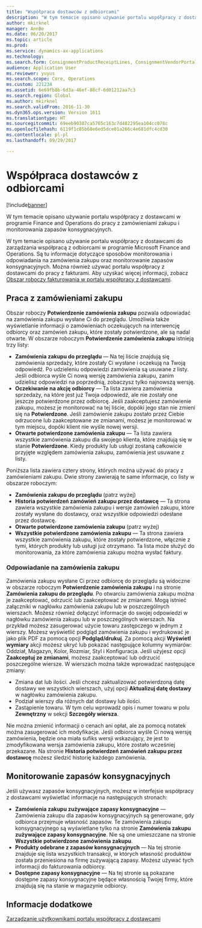 ```yaml
---
title: "Współpraca dostawców z odbiorcami"
description: "W tym temacie opisano używanie portalu współpracy z dostawcami w programie Finance and Operations do pracy z zamówieniami zakupu i monitorowania zapasów konsygnacyjnych."
author: mkirknel
manager: AnnBe
ms.date: 06/20/2017
ms.topic: article
ms.prod: 
ms.service: dynamics-ax-applications
ms.technology: 
ms.search.form: ConsignmentProductReceiptLines, ConsignmentVendorPortalOnHand, PurchVendorPortalConfirmedOrders, PurchVendorPortalOriginalOrder, PurchVendorPortalResponsesHistoryList, PurchVendorPortalResponsesPart
audience: Application User
ms.reviewer: yuyus
ms.search.scope: Core, Operations
ms.custom: 221234
ms.assetid: 6e69fb8b-6d3a-46ef-88cf-6d01212aa7c3
ms.search.region: Global
ms.author: mkirknel
ms.search.validFrom: 2016-11-30
ms.dyn365.ops.version: Version 1611
ms.translationtype: HT
ms.sourcegitcommit: 69eeb90387ca5765c163c7d482295ea104cc078c
ms.openlocfilehash: 6119f1c85b68e6ed5dce01a266c4e681dfc4cd30
ms.contentlocale: pl-pl
ms.lasthandoff: 09/29/2017

---
```


# <a name="vendor-collaboration-with-customers"></a>Współpraca dostawców z odbiorcami

[!include[banner](../includes/banner.md)]


W tym temacie opisano używanie portalu współpracy z dostawcami w programie Finance and Operations do pracy z zamówieniami zakupu i monitorowania zapasów konsygnacyjnych.

W tym temacie opisano używanie portalu współpracy z dostawcami do zarządzania współpracą z odbiorcami w programie Microsoft Finance and Operations. Są tu informacje dotyczące sposobów monitorowania i odpowiadania na zamówienia zakupu oraz monitorowanie zapasów konsygnacyjnych. Można również używać portalu współpracy z dostawcami do pracy z fakturami. Aby uzyskać więcej informacji, zobacz [Obszar roboczy fakturowania w portalu współpracy z dostawcami](../../financials/accounts-payable/vendor-portal-invoicing-workspace.md).

## <a name="working-with-purchase-orders"></a>Praca z zamówieniami zakupu
Obszar roboczy **Potwierdzenie zamówienia zakupu** pozwala odpowiadać na zamówienia zakupu wysłane Ci do przeglądu. Umożliwia także wyświetlanie informacji o zamówieniach oczekujących na interwencję odbiorcy oraz zamówień zakupu, które zostały potwierdzone, ale są nadal otwarte. W obszarze roboczym **Potwierdzenie zamówienia zakupu** istnieją trzy listy:

-   **Zamówienia zakupu do przeglądu** — Na tej liście znajdują się zamówienia sprzedaży, które zostały Ci wysłane i oczekują na Twoją odpowiedź. Po udzieleniu odpowiedzi zamówienia są usuwane z listy. Jeśli odbiorca wyśle Ci nową wersję zamówienia zakupu, zanim udzielisz odpowiedzi na poprzednią, zobaczysz tylko najnowszą wersję.
-   **Oczekiwanie na akcję odbiorcy** — Ta lista zawiera zamówienia sprzedaży, na które jest już Twoja odpowiedź, ale nie zostały one jeszcze potwierdzone przez odbiorcę. Jeśli zaakceptujesz zamówienie zakupu, możesz je monitorować na tej liście, dopóki jego stan nie zmieni się na **Potwierdzone**. Jeśli zamówienie zakupu zostało przez Ciebie odrzucone lub zaakceptowane ze zmianami, możesz je monitorować w tym miejscu, dopóki klient nie wyśle nowej wersji.
-   **Otwarte potwierdzone zamówienia zakupu** — Ta lista zawiera wszystkie zamówienia zakupu dla swojego klienta, które znajdują się w stanie **Potwierdzone**. Kiedy produkty lub usługi zostaną całkowicie przyjęte względem zamówienia zakupu, zamówienia jest usuwane z listy.

Poniższa lista zawiera cztery strony, których można używać do pracy z zamówieniami zakupu. Dwie strony zawierają te same informacje, co listy w obszarze roboczym:

-   **Zamówienia zakupu do przeglądu** (patrz wyżej)
-   **Historia potwierdzeń zamówień zakupu przez dostawcę** — Ta strona zawiera wszystkie zamówienia zakupu i wersje zamówień zakupu, które zostały wysłane do dostawcy, oraz wszystkie odpowiedzi odesłane przez dostawcę.
-   **Otwarte potwierdzone zamówienia zakupu** (patrz wyżej)
-   **Wszystkie potwierdzone zamówienia zakupu** — Ta strona zawiera wszystkie zamówienia zakupu, które zostały potwierdzone, włącznie z tymi, których produkty lub usługi już otrzymano. Ta lista może służyć do monitorowania, za które zamówienia zakupu można wysłać faktury.

### <a name="responding-to-purchase-orders"></a>Odpowiadanie na zamówienia zakupu

Zamówienia zakupu wysłane Ci przez odbiorcę do przeglądu są widoczne w obszarze roboczym **Potwierdzenie zamówienia zakupu** i na stronie **Zamówienia zakupu do przeglądu**. Po otwarciu zamówienia zakupu można je zaakceptować, odrzucić lub zaakceptować ze zmianami. Mogą istnieć załączniki w nagłówku zamówienia zakupu lub w poszczególnych wierszach. Możesz również dołączyć informacje do swojej odpowiedzi w nagłówku zamówienia zakupu lub w poszczególnych wierszach. Na przykład możesz zasugerować użycie towaru zastępczego w jednym z wierszy. Możesz wyświetlić podgląd zamówienia zakupu i wydrukować je jako plik PDF za pomocą opcji **Podgląd/drukuj**. Za pomocą akcji **Wyświetl wymiary** akcji możesz ukryć lub pokazać następujące kolumny wymiarów: Oddział, Magazyn, Kolor, Rozmiar, Styl i Konfiguracja. Jeśli użyjesz opcji **Zaakceptuj ze zmianami**, możesz zaakceptować lub odrzucić poszczególne wiersze. W wierszach można także wprowadzać następujące zmiany:

-   Zmiana dat lub ilości. Jeśli chcesz zaktualizować potwierdzoną datę dostawy we wszystkich wierszach, użyj opcji **Aktualizuj datę dostawy** w nagłówku zamówienia zakupu.
-   Podział wierszy dla różnych dat dostawy lub ilości.
-   Zastąpienie towaru. W tym celu wprowadź opis i numer towaru w polu **Zewnętrzny** w sekcji **Szczegóły wiersza**.

Nie można zmienić informacji o cenach ani opłat, ale za pomocą notatek można zasugerować ich modyfikacje. Jeśli odbiorca wyśle Ci nową wersję zamówienia, będzie ona miała sufiks wersji wskazujący, że jest to zmodyfikowana wersja zamówienia zakupu, które zostało wcześniej przekazane. Na stronie **Historia potwierdzeń zamówień zakupu przez dostawcę** możesz śledzić historię każdego zamówienia.

## <a name="monitoring-consignment-inventory"></a>Monitorowanie zapasów konsygnacyjnych
Jeśli używasz zapasów konsygnacyjnych, możesz w interfejsie współpracy z dostawcami wyświetlać informacje na następujących stronach:

-   **Zamówienia zakupu zużywające zapasy konsygnacyjne** — Zamówienia zakupu dla zapasów konsygnacyjnych są generowane, gdy odbiorca przejmuje własność zapasów. Te zamówienia zakupu konsygnacyjnego są wyświetlane tylko na stronie **Zamówienia zakupu zużywające zapasy konsygnacyjne**. Nie są one umieszczane na stronie **Wszystkie potwierdzone zamówienia zakupu**.
-   **Produkty odebrane z zapasów konsygnacyjnych** — Na tej stronie znajduje się lista wszystkich transakcji, w których własność produktów została przeniesiona na firmę zużywającą zapasy. Możesz używać tych informacji do fakturowania odbiorcy.
-   **Dostępne zapasy konsygnacyjne** — Na tej stronie są pokazane dostępne zapasy konsygnacyjne będące własnością Twojej firmy, które znajdują się na stanie w magazynie odbiorcy.


<a name="see-also"></a>Informacje dodatkowe
--------

[Zarządzanie użytkownikami portalu współpracy z dostawcami](manage-vendor-collaboration-users.md)




